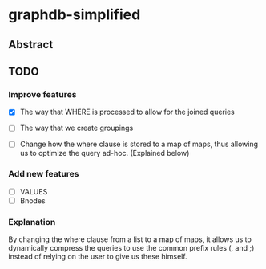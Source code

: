 # graphdb-simplified

## Abstract


## TODO

### Improve features
- [x] The way that WHERE is processed to allow for the joined queries
- [ ] The way that we create groupings
- [ ] Change how the where clause is stored to a map of maps, thus allowing us to optimize the query ad-hoc. (Explained below) 


### Add new features
- [ ] VALUES 
- [ ] Bnodes

### Explanation

By changing the where clause from a list to a map of maps, it allows us to dynamically compress the queries to use the common prefix rules (, and ;) instead of relying on the
user to give us these himself.